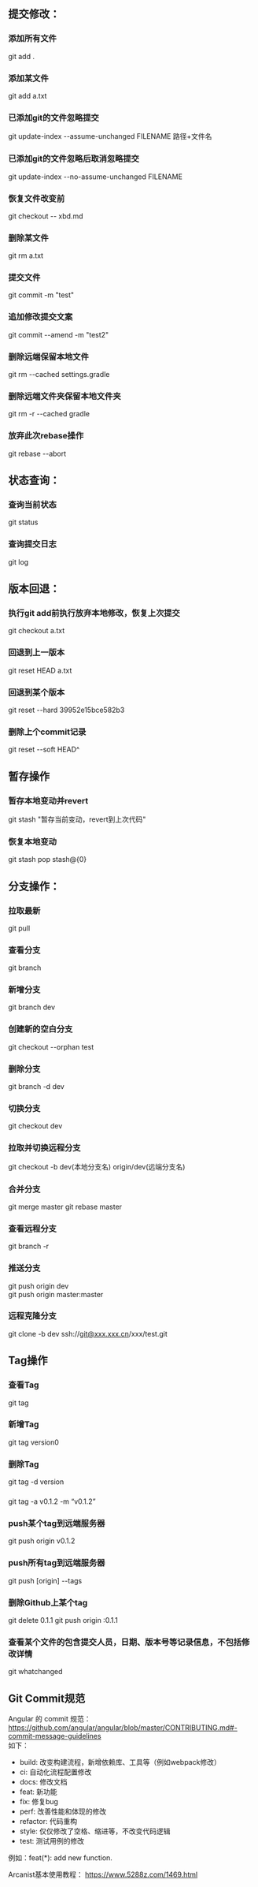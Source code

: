 ## 提交修改：
### 添加所有文件
git add .
### 添加某文件
git add a.txt<file>       
### 已添加git的文件忽略提交
git update-index --assume-unchanged FILENAME       路径+文件名   
### 已添加git的文件忽略后取消忽略提交
git update-index --no-assume-unchanged FILENAME     
### 恢复文件改变前
git checkout -- xbd.md<file>
### 删除某文件
git rm a.txt
### 提交文件
git commit -m "test"
### 追加修改提交文案
git commit --amend -m "test2"
### 删除远端保留本地文件
git rm --cached settings.gradle
### 删除远端文件夹保留本地文件夹
git rm -r --cached gradle
### 放弃此次rebase操作
git rebase --abort
## 状态查询：
### 查询当前状态
git status
### 查询提交日志
git log

## 版本回退：
### 执行git add前执行放弃本地修改，恢复上次提交
git checkout a.txt
### 回退到上一版本
git reset HEAD a.txt
### 回退到某个版本
git reset --hard 39952e15bce582b3
### 删除上个commit记录
git reset --soft HEAD^


## 暂存操作
### 暂存本地变动并revert
git stash "暂存当前变动，revert到上次代码"
### 恢复本地变动
git stash pop stash@{0}


## 分支操作：
### 拉取最新
git pull
### 查看分支
git branch
### 新增分支
git branch dev
### 创建新的空白分支
git checkout --orphan test
### 删除分支
git branch -d dev
### 切换分支
git checkout dev
### 拉取并切换远程分支
git checkout -b dev(本地分支名) origin/dev(远端分支名)
### 合并分支
git merge master
git rebase master
### 查看远程分支
git branch -r
### 推送分支
git push origin dev<br>
git push origin master:master
### 远程克隆分支
git clone -b dev ssh://git@xxx.xxx.cn/xxx/test.git

## Tag操作
### 查看Tag
git tag
### 新增Tag
git tag version0
### 删除Tag
git tag -d version
### 
git tag -a v0.1.2 -m “v0.1.2”
### push某个tag到远端服务器
git push origin v0.1.2
### push所有tag到远端服务器
git push [origin] --tags
### 删除Github上某个tag
git delete 0.1.1
git push origin :0.1.1

### 查看某个文件的包含提交人员，日期、版本号等记录信息，不包括修改详情
git whatchanged <filename>

## Git Commit规范
Angular 的 commit 规范：https://github.com/angular/angular/blob/master/CONTRIBUTING.md#-commit-message-guidelines    
如下：
- build: 改变构建流程，新增依赖库、工具等（例如webpack修改）
- ci: 自动化流程配置修改
- docs: 修改文档
- feat: 新功能
- fix: 修复bug
- perf: 改善性能和体现的修改
- refactor: 代码重构
- style: 仅仅修改了空格、缩进等，不改变代码逻辑
- test: 测试用例的修改

例如：feat(*): add new function.    


         
Arcanist基本使用教程：
https://www.5288z.com/1469.html




